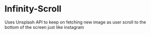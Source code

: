 # Infinity-Scroll
Uses Unsplash API to keep on fetching new image as user scroll to the bottom of the screen just like instagram
